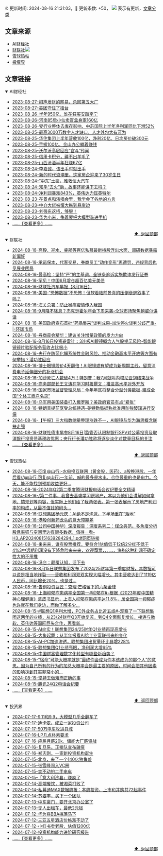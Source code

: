 ##

:alarm_clock: 更新时间: 2024-08-16 21:31:03，:rocket: 更新条数: +50， ![](/assets/dot.png) 表示有更新，[文章分类](/TAGS.md)

## 文章来源

- [AI财经社](#ai财经社)  
- [财联社](#财联社)![](/assets/dot.png)   
- [雪球热帖](#雪球热帖)  
- [投资界](#投资界)  

## 文章链接

<details open>
<summary id="ai财经社">
 AI财经社
</summary>


- [2023-08-27-闷声发财的网易，杀回第五大厂](https://www.aicaijing.com.cn/article/18610)  
- [2023-08-27-美团守住了擂台](https://www.aicaijing.com.cn/article/18611)  
- [2023-08-26-半年950亿，谁在狂买安踏李宁](https://www.aicaijing.com.cn/article/18607)  
- [2023-08-26-河南85后小伙卖盲盒身家160亿](https://www.aicaijing.com.cn/article/18608)  
- [2023-08-26-受行业整体去库存影响，中芯国际上半年净利润同比下滑52%](https://www.aicaijing.com.cn/article/18609)  
- [2023-08-25-最高3000万数字人才缺口，人才外包大有可为](https://www.aicaijing.com.cn/article/18601)  
- [2023-08-25-华住集团上半年营收100亿，净利20亿，日均房价破300元](https://www.aicaijing.com.cn/article/18602)  
- [2023-08-25-手握100亿，金山办公躺着赚钱](https://www.aicaijing.com.cn/article/18603)  
- [2023-08-25-沃尔沃高层回应“宫斗”传闻](https://www.aicaijing.com.cn/article/18604)  
- [2023-08-25-信用卡积分，薅不出羊毛了](https://www.aicaijing.com.cn/article/18605)  
- [2023-08-25-山西汾酒半年狂赚67亿](https://www.aicaijing.com.cn/article/18606)  
- [2023-08-24-李嘉诚，该出手时就出手](https://www.aicaijing.com.cn/article/18596)  
- [2023-08-24-新的时代浪潮里，这家房企迎来了30岁生日](https://www.aicaijing.com.cn/article/18597)  
- [2023-08-24-“中东”土豪，难救恒大汽车](https://www.aicaijing.com.cn/article/18598)  
- [2023-08-24-知乎“去火”后，故事还能讲下去吗？](https://www.aicaijing.com.cn/article/18599)  
- [2023-08-24-净利润暴涨843%，英伟达力压英特尔](https://www.aicaijing.com.cn/article/18600)  
- [2023-08-23-在景点和演唱会里，我学会了各地的方言](https://www.aicaijing.com.cn/article/18591)  
- [2023-08-23-中介大佬被恒大拖到悬崖边](https://www.aicaijing.com.cn/article/18592)  
- [2023-08-23-刘强东这招，够狠！](https://www.aicaijing.com.cn/article/18593)  
- [2023-08-23-华为小米，争着要把大模型装进手机](https://www.aicaijing.com.cn/article/18594)  
- [......【查看更多】......](/details/AI财经社.md)

<div align="right"><a href="#文章来源">⬆ &nbsp;返回顶部</a></div>
</details>

<details open>
<summary id="财联社">
 财联社
</summary>


- [2024-08-16-高毅、迎水、睿郡等百亿私募最新持股浮出水面，调研数据暴露新偏好](https://www.cls.cn/detail/1766245)  
- [2024-08-16-承诺保本，代客交易，券商员工“动作变形”再遭罚，违规背后也见展业困局](https://www.cls.cn/detail/1766244)  
- [2024-08-16-最高检：坚持“严”的主基调，全链条追诉实施欺诈发行证券](https://www.cls.cn/detail/1766122)  
- [2024-08-16-罕见！中国6月增仓超百亿美元美债](https://www.cls.cn/detail/1766092)  
- [2024-08-16-财联社汽车早报【8月16日】](https://www.cls.cn/detail/1765986)  
- [2024-08-16-美国-“恐怖数据”不恐怖！但软着陆前景真的压倒衰退叙事了吗？](https://www.cls.cn/detail/1766002)  
- [2024-08-16-海关总署：防止猴痘疫情传入我国](https://www.cls.cn/detail/1766000)  
- [2024-08-16-9月降不降息？杰克逊霍尔年会下周来袭-全球市场聚焦鲍威尔讲话](https://www.cls.cn/detail/1765987)  
- [2024-08-16-美国政府宣布首批“药品集采”谈判成果-加沙停火谈判分歧严重-|-环球市场](https://www.cls.cn/detail/1765952)  
- [2024-08-16-券商晨会精华：建议关注增量政策的发力方向](https://www.cls.cn/detail/1765964)  
- [2024-08-16-8月16日投资避雷针：3连板AI眼镜概念人气股提示风险-智能眼镜镜片验配服务营收占比极小](https://www.cls.cn/detail/1765969)  
- [2024-08-16-央行在防范化解系统性金融风险、推动金融高水平开放等方面有何举措？潘功胜回应](https://www.cls.cn/detail/1765968)  
- [2024-08-16-博士眼镜股价4天翻倍！AI眼镜或有望成为新周期主线，留意消费电子延伸细分的补涨机会](https://www.cls.cn/detail/1766030)  
- [2024-08-16-加沙死亡人数破4万！特朗普：我7月就叫内塔尼亚胡结束战争](https://www.cls.cn/detail/1766099)  
- [2024-08-16-商务部部长王文涛在学习时报撰文：推进高水平对外开放](https://www.cls.cn/detail/1766057)  
- [2024-08-16-国家市场监督管理总局：今年年底将整合分型分类数据-建成全国“个体工商户名录”](https://www.cls.cn/detail/1766179)  
- [2024-08-16-乌军用美国装备打入俄罗斯？美政府官员有点“紧张”](https://www.cls.cn/detail/1766203)  
- [2024-08-16-特朗普提前享受总统待遇-美特勤局据称批准用防弹玻璃进行安保](https://www.cls.cn/detail/1766199)  
- [2024-08-16-【午报】三大指数缩量整理涨跌不一，AI眼镜与华为海思概念联袂走强](https://www.cls.cn/detail/1766241)  
- [2024-08-16-财联社债市早参8月16日|监管否认限制银行SPV对公募投资及取消银行投资债基税收优惠；央行行长潘功胜称将逐步淡化对数量目标的关注](https://www.cls.cn/detail/1765977)  
- [......【查看更多】......](/details/财联社.md)

<div align="right"><a href="#文章来源">⬆ &nbsp;返回顶部</a></div>
</details>

<details open>
<summary id="雪球热帖">
 雪球热帖
</summary>


- [2024-08-16-回复@山行:-水电换互联网（黄金股，医药）、a股换港股。一年后看//@山行:回复@山行:一年前，喊的最多是水电，仓位最重的也是电力。今天，能不能找到预期收益更好...](https://xueqiu.com/4111857140/301283251)  
- [2024-08-16-2024年Q2第二季度腾讯财报电话会议纪要全文精译](https://xueqiu.com/6420747641/301277434)  
- [2024-08-16-/第二件事，我曾去高盛学习房地产，本以为他们会讲解如何拿地、搞规划等内容，但实际上他们给了我两张表。第一张表展示了房地产利润率的构成，从最不值钱的码头...](https://xueqiu.com/3167081651/301258110)  
- [2024-08-16-联想集团杨元庆：AI绝不是泡沫，下半场重在“落地”](https://xueqiu.com/1245479082/301238179)  
- [2024-08-16-港股创新药龙头的巨大预期差](https://xueqiu.com/9518372158/301229074)  
- [2024-08-16-公司中国神华）深度报告：深度系列二：煤企典范，多角度分析股息率锚与空间里边有很多数据，值得一看-H3_AP202408151639284294_1.pdf网页链接](https://xueqiu.com/9618213450/301263732)  
- [2024-08-16-来来来，谁有股票推荐，要符合1估值低于12倍2分红不低于4%3中远期利润没有下降危险来来来，欢迎荐票，，，，，，海狗这种利润不确定性大的不用推](https://xueqiu.com/8790885129/301250501)  
- [2024-08-16-冯仑：颠覆认知，活下去](https://xueqiu.com/5240755358/301253263)  
- [2024-08-16-8月15日联想集团发布了2024/25财年第一季度财报，其数据可以说是相当地炸裂——营收和利润双双实现大幅增长。其中营收达到了1119亿人民币，同比增长20%，也是过...](https://xueqiu.com/1456239271/301280112)  
- [2024-08-16-告别投资巨匠：查理·芒格留下的六条金律](https://xueqiu.com/9747525124/301281180)  
- [2024-08-16-上海抑郁症患病率全国第一#抑郁症#-根据《2023年度中国精神心理健康》蓝皮书显示，上海人抑郁症患病率达11.8%，居全国第一抑郁症也许就在我们身边，而你了解多少...](https://xueqiu.com/4136216371/301301666)  
- [2024-08-15-#联想Q1净利大增，PC外业务占比近五成#-观察了一下联想集团这两年的业绩，从23/24财年Q3开始复苏，到Q4全面恢复增长，接连与微软、英伟达等国际巨头合作，再看新...](https://xueqiu.com/6180156458/301147759)  
- [2024-08-15-AI向实！联想集团24/25财年Q1业绩再现高增长](https://xueqiu.com/2451660097/301120224)  
- [2024-08-15-大象起舞：从半年报看AI给工业富联带来的变化](https://xueqiu.com/4857977486/301108042)  
- [2024-08-15-AI-PC加速渗透，联想集团出货量环比暴增228%](https://xueqiu.com/9671841227/301122290)  
- [2024-08-15-联想集团Q1业绩亮眼，净利润大增65%](https://xueqiu.com/5226164677/301121346)  
- [2024-08-15-中国财富管理数字化转型有哪些新趋势？](https://xueqiu.com/7181466430/301132772)  
- [2024-08-15-“宿命”可能大概率就是“最终你会成为你本该成为的那个人”的意思。因为自己所有的行为的加总大概率会是最主要的原因，时间会把其他因素的影响抹到其实非常小的...](https://xueqiu.com/1247347556/301181024)  
- [2024-08-15-坚持去做难而正确的事](https://xueqiu.com/3205938785/301187561)  
- [2024-08-15-腾讯24Q2电话会纪要](https://xueqiu.com/8253188152/301122855)  
- [......【查看更多】......](/details/雪球热帖.md)

<div align="right"><a href="#文章来源">⬆ &nbsp;返回顶部</a></div>
</details>

<details open>
<summary id="投资界">
 投资界
</summary>


- [2024-07-17-9.11和9.9，大模型几乎全翻车了](https://posts.careerengine.us/p/6697778c44726b29bffa3a09)  
- [2024-07-17-迪卡侬，成立一家投资公司](https://posts.careerengine.us/p/6697778c44726b29bffa3a01)  
- [2024-07-17-50万电车攻进县城](https://posts.careerengine.us/p/6697779c831e1d29eea44253)  
- [2024-07-16-LP几点朴素要求](https://posts.careerengine.us/p/669636a8720ed522248054dc)  
- [2024-07-16-应届月薪20k，储能大厂薪资战](https://posts.careerengine.us/p/669636a8720ed522248054d4)  
- [2024-07-16-复旦系，正排队宣布融资](https://posts.careerengine.us/p/66963699cb38e136a496986c)  
- [2024-07-16-郑志刚，一家新投资机构诞生](https://posts.careerengine.us/p/66963699cb38e136a4969874)  
- [2024-07-15-北京，来了一个140亿独角兽](https://posts.careerengine.us/p/6694db59a0c3ac562b61f9af)  
- [2024-07-15-张雪峰闯入VC圈](https://posts.careerengine.us/p/6694db59a0c3ac562b61f9b7)  
- [2024-07-15-卖不动的二手电车](https://posts.careerengine.us/p/6694db6836b2f1565d9b541a)  
- [2024-07-15-「意大利沙县」赚疯了](https://posts.careerengine.us/p/6694db6836b2f1565d9b5422)  
- [2024-07-14-高端餐饮，被湘菜打败了](https://posts.careerengine.us/p/6693862333c6e710d0bf9dc4)  
- [2024-07-14-私募通MAX数据周报：本周投资、上市和并购共72起事件](https://posts.careerengine.us/p/6693862333c6e710d0bf9dcc)  
- [2024-07-14-苏姿丰，买下一个团队](https://posts.careerengine.us/p/6693861481427510b2b9c123)  
- [2024-07-13-中东豪门，要开北京办公室了](https://posts.careerengine.us/p/66922794a876f80d113b51fe)  
- [2024-07-13-无人出租车，最低2元钱](https://posts.careerengine.us/p/669227b82202ae0dfac5d713)  
- [2024-07-12-华为将BBA挑落马下](https://posts.careerengine.us/p/6690a6c68082df14ead7eaac)  
- [2024-07-12-三亚五星酒店价格涨不动了](https://posts.careerengine.us/p/6690a6c68082df14ead7eaa4)  
- [2024-07-12-小红书卖老股，估值1200亿](https://posts.careerengine.us/p/6690a6b756b00014bcc00e8f)  
- [2024-07-12-投资机构能力进阶研究报告](https://posts.careerengine.us/p/6690a6b756b00014bcc00e87)  
- [......【查看更多】......](/details/投资界.md)

<div align="right"><a href="#文章来源">⬆ &nbsp;返回顶部</a></div>
</details>
